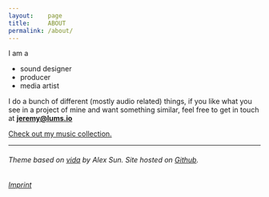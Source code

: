 ```yaml
---
layout:    page
title:     ABOUT
permalink: /about/
---
```


I am a

- sound designer
- producer
- media artist

I do a bunch of different (mostly audio related) things, if you like what you see in a project of mine and want something similar, feel free to get in touch at **jeremy@lums.io**

[Check out my music collection.](https://bandcamp.com/lumsdnb)

-----------------------
###### Theme based on [vida](https://github.com/syaning/vida) by Alex Sun. Site hosted on [Github](https://pages.github.com/).

###### [Imprint](/imprint)

